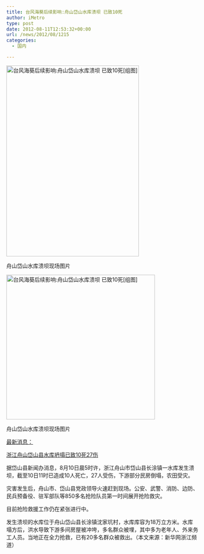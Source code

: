 ```yaml
---
title: 台风海葵后续影响:舟山岱山水库溃坝 已致10死
author: iMetro
type: post
date: 2012-08-11T12:53:32+00:00
url: /news/2012/08/1215
categories:
  - 国内

---
```

[<img alt="台风海葵后续影响:舟山岱山水库溃坝 已致10死[组图]" src="http://static.statickksmg.com/image/2012/08/10/60ef869186e7e474e90a7eb5c00694da.jpg" width="348" height="500" />][1]

舟山岱山水库溃坝现场图片

[<img alt="台风海葵后续影响:舟山岱山水库溃坝 已致10死[组图]" src="http://static.statickksmg.com/image/2012/08/10/d14792c38a51b34763a12cd0e8cbd139.jpg" width="390" height="379" />][1]

舟山岱山水库溃坝现场图片

[最新消息：][2]

[浙江舟山岱山县水库坍塌已致10死27伤][2]

据岱山县新闻办消息，8月10日晨5时许，浙江舟山市岱山县长涂镇一水库发生溃坝，截至10日11时已造成10人死亡，27人受伤，下游部分民房倒塌，农田受灾。

灾害发生后，舟山市、岱山县党政领导火速赶到现场。公安、武警、消防、边防、民兵预备役、驻军部队等850多名抢险队员第一时间展开抢险救灾。

目前抢险救援工作仍在紧张进行中。

发生溃坝的水库位于舟山岱山县长涂镇沈家坑村，水库库容为18万立方米。水库塌方后，洪水导致下游多间房屋被冲垮，多名群众被埋，其中多为老年人、外来务工人员。当地正在全力抢救，已有20多名群众被救出。（本文来源：新华网浙江频道）

 [1]: http://domestic.kankanews.com/gedi/2012-08-10/1410721_2.shtml
 [2]: http://domestic.kankanews.com/gedi/2012-08-10/1411787.shtml